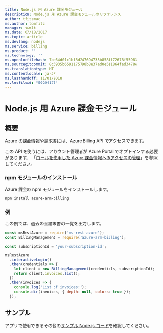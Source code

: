 ```yaml
---
title: Node.js 用 Azure 課金モジュール
description: Node.js 用 Azure 課金モジュールのリファレンス
author: tfitzmac
ms.author: tomfitz
manager: timlt
ms.date: 07/18/2017
ms.topic: article
ms.devlang: nodejs
ms.service: billing
ms.product: ''
ms.technology: ''
ms.openlocfilehash: 7be64d01c1bf8d247694735b8581f72678f55983
ms.sourcegitcommit: 8c6935b6591175798b8e37ad0e511864fad3478e
ms.translationtype: HT
ms.contentlocale: ja-JP
ms.lasthandoff: 11/01/2018
ms.locfileid: "50294175"
---
```

# <a name="azure-billing-modules-for-nodejs"></a>Node.js 用 Azure 課金モジュール

## <a name="overview"></a>概要
Azure の課金情報や請求書には、Azure Billing API でアクセスできます。

この API を使うには、アカウント管理者が Azure Portal でオプトインする必要があります。 「[ロールを使用した Azure 課金情報へのアクセスの管理](https://docs.microsoft.com/azure/billing/billing-manage-access)」を参照してください。

### <a name="install-the-npm-module"></a>npm モジュールのインストール 

Azure 課金の npm モジュールをインストールします。 

```bash
npm install azure-arm-billing
```
### <a name="example"></a>例 
 
この例では、過去の全請求書の一覧を出力します。
 
```javascript 
const msRestAzure = require('ms-rest-azure');
const BillingManagement = require('azure-arm-billing');

const subscriptionId = 'your-subscription-id';

msRestAzure
  .interactiveLogin()
  .then(credentials => {
    let client = new BillingManagement(credentials, subscriptionId);
    return client.invoices.list();
  })
  .then(invoices => {
    console.log('List of invoices:');
    console.dir(invoices, { depth: null, colors: true });
  });
``` 


## <a name="samples"></a>サンプル

アプリで使用できるその他の[サンプル Node.js コード](https://azure.microsoft.com/resources/samples/?platform=nodejs)を確認してください。
